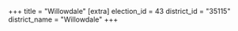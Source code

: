 +++
title = "Willowdale"
[extra]
election_id = 43
district_id = "35115"
district_name = "Willowdale"
+++
